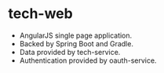 # tech-web

- AngularJS single page application.
- Backed by Spring Boot and Gradle.
- Data provided by tech-service.
- Authentication provided by oauth-service.



